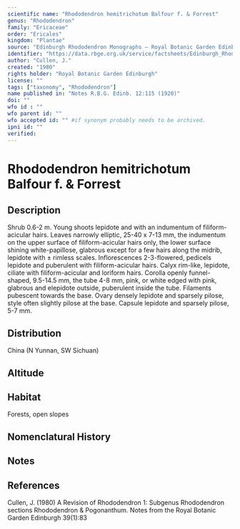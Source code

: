 ```yaml
---
scientific name: "Rhododendron hemitrichotum Balfour f. & Forrest"
genus: "Rhododendron"
family: "Ericaceae"
order: "Ericales"
kingdom: "Plantae"
source: "Edinburgh Rhododendron Monographs – Royal Botanic Garden Edinburgh"
identifier: "https://data.rbge.org.uk/service/factsheets/Edinburgh_Rhododendron_Monographs.xhtml"
author: "Cullen, J."
created: "1980"
rights holder: "Royal Botanic Garden Edinburgh"
license: ""
tags: ["taxonomy", "Rhododendron"]
name published in: "Notes R.B.G. Edinb. 12:115 (1920)"
doi: ""
wfo id : ""
wfo parent id: ""
wfo accepted id: "" #if synonym probably needs to be archived.                      
ipni id: ""
verified:
---
```


                       

# Rhododendron hemitrichotum Balfour f. & Forrest

## Description
Shrub 0.6-2 m. Young shoots lepidote and with an indumentum of filiform-acicular hairs. Leaves narrowly elliptic, 25-40 x 7-13 mm, the indumentum on the upper surface of filiform-acicular hairs only, the lower surface shining white-papillose, glabrous except for a few hairs along the midrib, lepidote with ± rimless scales. Inflorescences 2-3-flowered, pedicels lepidote and puberulent with filiform-acicular hairs. Calyx rim-like, lepidote, ciliate with filiform-acicular and loriform hairs. Corolla openly funnel-shaped, 9.5-14.5 mm, the tube 4-8 mm, pink, or white edged with pink, glabrous and elepidote outside, puberulent inside the tube. Filaments pubescent towards the base. Ovary densely lepidote and sparsely pilose, style often slightly pilose at the base. Capsule lepidote and sparsely pilose, 5-7 mm.

## Distribution
China (N Yunnan, SW Sichuan)

## Altitude


## Habitat
Forests, open slopes

## Nomenclatural History

                       
## Notes


## References

Cullen, J. (1980) A Revision of Rhododendron 1: Subgenus Rhododendron sections Rhododendron & Pogonanthum. Notes from the Royal Botanic Garden Edinburgh 39(1):83
